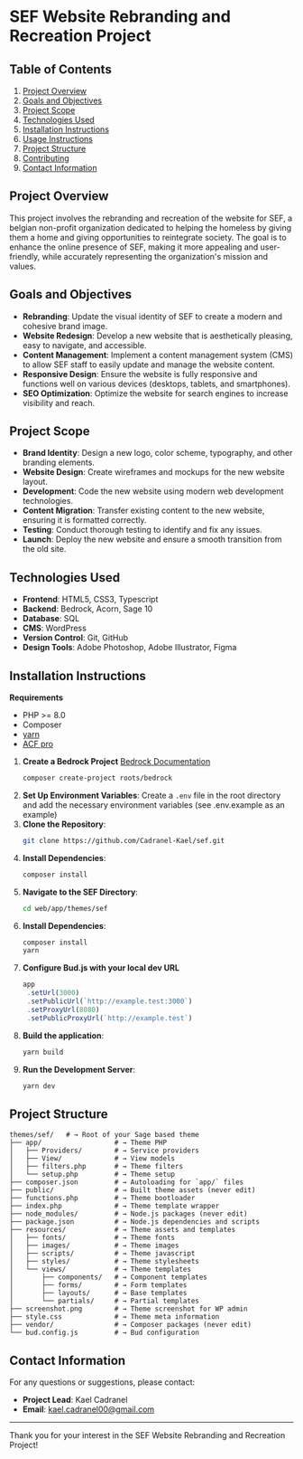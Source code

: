 # SEF Website Rebranding and Recreation Project

## Table of Contents

1. [Project Overview](#project-overview)
2. [Goals and Objectives](#goals-and-objectives)
3. [Project Scope](#project-scope)
4. [Technologies Used](#technologies-used)
5. [Installation Instructions](#installation-instructions)
6. [Usage Instructions](#usage-instructions)
7. [Project Structure](#project-structure)
8. [Contributing](#contributing)
9. [Contact Information](#contact-information)

## Project Overview

This project involves the rebranding and recreation of the website for SEF, a belgian non-profit organization dedicated to helping the homeless by giving them a home and giving opportunities to reintegrate society. The goal is to enhance the online presence of SEF, making it more appealing and user-friendly, while accurately representing the organization's mission and values.

## Goals and Objectives

- **Rebranding**: Update the visual identity of SEF to create a modern and cohesive brand image.
- **Website Redesign**: Develop a new website that is aesthetically pleasing, easy to navigate, and accessible.
- **Content Management**: Implement a content management system (CMS) to allow SEF staff to easily update and manage the website content.
- **Responsive Design**: Ensure the website is fully responsive and functions well on various devices (desktops, tablets, and smartphones).
- **SEO Optimization**: Optimize the website for search engines to increase visibility and reach.

## Project Scope

- **Brand Identity**: Design a new logo, color scheme, typography, and other branding elements.
- **Website Design**: Create wireframes and mockups for the new website layout.
- **Development**: Code the new website using modern web development technologies.
- **Content Migration**: Transfer existing content to the new website, ensuring it is formatted correctly.
- **Testing**: Conduct thorough testing to identify and fix any issues.
- **Launch**: Deploy the new website and ensure a smooth transition from the old site.

## Technologies Used

- **Frontend**: HTML5, CSS3, Typescript
- **Backend**: Bedrock, Acorn, Sage 10
- **Database**: SQL
- **CMS**: WordPress
- **Version Control**: Git, GitHub
- **Design Tools**: Adobe Photoshop, Adobe Illustrator, Figma

## Installation Instructions

**Requirements**
- PHP >= 8.0
- Composer
- [yarn](https://yarnpkg.com/)
- [ACF pro](https://www.advancedcustomfields.com/pro/)

1. **Create a Bedrock Project**
   [Bedrock Documentation](https://roots.io/bedrock/docs/installation/)
   ```bash
   composer create-project roots/bedrock
   ```
3. **Set Up Environment Variables**:
   Create a `.env` file in the root directory and add the necessary environment variables (see .env.example as an example)
4. **Clone the Repository**:
   ```bash
   git clone https://github.com/Cadranel-Kael/sef.git
   ```
5. **Install Dependencies**:
   ```bash
   composer install
   ```
6. **Navigate to the SEF Directory**:
   ```bash
   cd web/app/themes/sef
   ```
7. **Install Dependencies**:
   ```bash
   composer install
   yarn
   ```
8. **Configure Bud.js with your local dev URL**
   ```javascript
   app
    .setUrl(3000)
    .setPublicUrl(`http://example.test:3000`)
    .setProxyUrl(8080)
    .setPublicProxyUrl(`http://example.test`)
   ```
9. **Build the application**:
   ```bash
   yarn build
   ```
8. **Run the Development Server**:
   ```bash
   yarn dev
   ```
   
## Project Structure

```
themes/sef/   # → Root of your Sage based theme
├── app/                  # → Theme PHP
│   ├── Providers/        # → Service providers
│   ├── View/             # → View models
│   ├── filters.php       # → Theme filters
│   └── setup.php         # → Theme setup
├── composer.json         # → Autoloading for `app/` files
├── public/               # → Built theme assets (never edit)
├── functions.php         # → Theme bootloader
├── index.php             # → Theme template wrapper
├── node_modules/         # → Node.js packages (never edit)
├── package.json          # → Node.js dependencies and scripts
├── resources/            # → Theme assets and templates
│   ├── fonts/            # → Theme fonts
│   ├── images/           # → Theme images
│   ├── scripts/          # → Theme javascript
│   ├── styles/           # → Theme stylesheets
│   └── views/            # → Theme templates
│       ├── components/   # → Component templates
│       ├── forms/        # → Form templates
│       ├── layouts/      # → Base templates
│       └── partials/     # → Partial templates
├── screenshot.png        # → Theme screenshot for WP admin
├── style.css             # → Theme meta information
├── vendor/               # → Composer packages (never edit)
└── bud.config.js         # → Bud configuration
```

## Contact Information

For any questions or suggestions, please contact:

- **Project Lead**: Kael Cadranel
- **Email**: kael.cadranel00@gmail.com

---

Thank you for your interest in the SEF Website Rebranding and Recreation Project!
